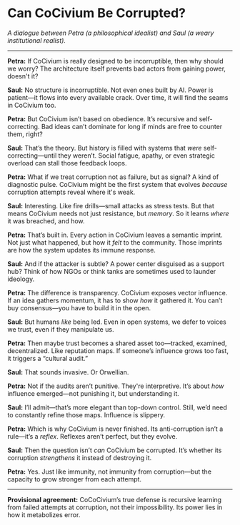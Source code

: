 <!-- Filename: Can_Civium_Be_Corrupted.md -->
# Can CoCivium Be Corrupted?

*A dialogue between Petra (a philosophical idealist) and Saul (a weary institutional realist).*

---

**Petra:** If CoCivium is really designed to be incorruptible, then why should we worry? The architecture itself prevents bad actors from gaining power, doesn't it?

**Saul:** No structure is incorruptible. Not even ones built by AI. Power is patient—it flows into every available crack. Over time, it will find the seams in CoCivium too.

**Petra:** But CoCivium isn’t based on obedience. It’s recursive and self-correcting. Bad ideas can’t dominate for long if minds are free to counter them, right?

**Saul:** That’s the theory. But history is filled with systems that *were* self-correcting—until they weren’t. Social fatigue, apathy, or even strategic overload can stall those feedback loops.

**Petra:** What if we treat corruption not as failure, but as signal? A kind of diagnostic pulse. CoCivium might be the first system that evolves *because* corruption attempts reveal where it's weak.

**Saul:** Interesting. Like fire drills—small attacks as stress tests. But that means CoCivium needs not just resistance, but *memory*. So it learns *where* it was breached, and how.

**Petra:** That’s built in. Every action in CoCivium leaves a semantic imprint. Not just what happened, but how it *felt* to the community. Those imprints are how the system updates its immune response.

**Saul:** And if the attacker is subtle? A power center disguised as a support hub? Think of how NGOs or think tanks are sometimes used to launder ideology.

**Petra:** The difference is transparency. CoCivium exposes vector influence. If an idea gathers momentum, it has to show *how* it gathered it. You can’t buy consensus—you have to build it in the open.

**Saul:** But humans *like* being led. Even in open systems, we defer to voices we trust, even if they manipulate us.

**Petra:** Then maybe trust becomes a shared asset too—tracked, examined, decentralized. Like reputation maps. If someone’s influence grows too fast, it triggers a “cultural audit.”

**Saul:** That sounds invasive. Or Orwellian.

**Petra:** Not if the audits aren’t punitive. They're interpretive. It’s about *how* influence emerged—not punishing it, but understanding it.

**Saul:** I’ll admit—that’s more elegant than top-down control. Still, we’d need to constantly refine those maps. Influence is slippery.

**Petra:** Which is why CoCivium is never finished. Its anti-corruption isn’t a rule—it’s a *reflex*. Reflexes aren’t perfect, but they evolve.

**Saul:** Then the question isn’t *can* CoCivium be corrupted. It’s whether its corruption *strengthens* it instead of destroying it.

**Petra:** Yes. Just like immunity, not immunity from corruption—but the capacity to grow stronger from each attempt.

---

**Provisional agreement:** CoCoCivium’s true defense is recursive learning from failed attempts at corruption, not their impossibility. Its power lies in how it metabolizes error.

